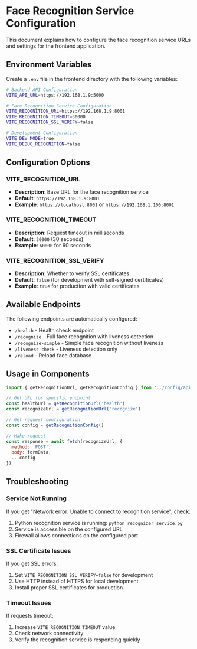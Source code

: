 # Face Recognition Service Configuration

This document explains how to configure the face recognition service URLs and settings for the frontend application.

## Environment Variables

Create a `.env` file in the frontend directory with the following variables:

```bash
# Backend API Configuration
VITE_API_URL=https://192.168.1.9:5000

# Face Recognition Service Configuration
VITE_RECOGNITION_URL=https://192.168.1.9:8001
VITE_RECOGNITION_TIMEOUT=30000
VITE_RECOGNITION_SSL_VERIFY=false

# Development Configuration
VITE_DEV_MODE=true
VITE_DEBUG_RECOGNITION=false
```

## Configuration Options

### VITE_RECOGNITION_URL
- **Description**: Base URL for the face recognition service
- **Default**: `https://192.168.1.9:8001`
- **Example**: `https://localhost:8001` or `https://192.168.1.100:8001`

### VITE_RECOGNITION_TIMEOUT
- **Description**: Request timeout in milliseconds
- **Default**: `30000` (30 seconds)
- **Example**: `60000` for 60 seconds

### VITE_RECOGNITION_SSL_VERIFY
- **Description**: Whether to verify SSL certificates
- **Default**: `false` (for development with self-signed certificates)
- **Example**: `true` for production with valid certificates

## Available Endpoints

The following endpoints are automatically configured:

- `/health` - Health check endpoint
- `/recognize` - Full face recognition with liveness detection
- `/recognize-simple` - Simple face recognition without liveness
- `/liveness-check` - Liveness detection only
- `/reload` - Reload face database

## Usage in Components

```javascript
import { getRecognitionUrl, getRecognitionConfig } from '../config/api'

// Get URL for specific endpoint
const healthUrl = getRecognitionUrl('health')
const recognizeUrl = getRecognitionUrl('recognize')

// Get request configuration
const config = getRecognitionConfig()

// Make request
const response = await fetch(recognizeUrl, {
  method: 'POST',
  body: formData,
  ...config
})
```

## Troubleshooting

### Service Not Running
If you get "Network error: Unable to connect to recognition service", check:
1. Python recognition service is running: `python recognizer_service.py`
2. Service is accessible on the configured URL
3. Firewall allows connections on the configured port

### SSL Certificate Issues
If you get SSL errors:
1. Set `VITE_RECOGNITION_SSL_VERIFY=false` for development
2. Use HTTP instead of HTTPS for local development
3. Install proper SSL certificates for production

### Timeout Issues
If requests timeout:
1. Increase `VITE_RECOGNITION_TIMEOUT` value
2. Check network connectivity
3. Verify the recognition service is responding quickly
